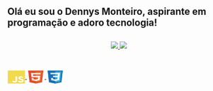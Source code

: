 ## Olá eu sou o Dennys Monteiro, aspirante em programação e  adoro tecnologia!
##
<div align="center">
  <a href="https://github.com/dennys-monteiro-daml">
  <img height="180em" src="https://github-readme-stats.vercel.app/api?username=dennys-monteiro-daml&show_icons=true&theme=dracula&include_all_commits=true&count_private=true"/>
  <img height="180em" src="https://github-readme-stats.vercel.app/api/top-langs/?username=dennys-monteiro-daml&layout=compact&langs_count=7&theme=dracula"/>
</div>

##

<div style="display: inline_block"><br>
  <img align="center" alt="Dennys-Js" height="30" width="40" src="https://raw.githubusercontent.com/devicons/devicon/master/icons/javascript/javascript-plain.svg">
  <img align="center" alt="Dennys-HTML" height="30" width="40" src="https://raw.githubusercontent.com/devicons/devicon/master/icons/html5/html5-original.svg">
  <img align="center" alt="Dennys-CSS" height="30" width="40" src="https://raw.githubusercontent.com/devicons/devicon/master/icons/css3/css3-original.svg">
  <!-- <img align="right" alt="Rafa-pic" height="150" style="border-radius:50px;" src="https://media.discordapp.net/attachments/639956127056134178/890373478988013628/Publicacoes_Instagram_1_1.png?width=676&height=676"> -->
</div>